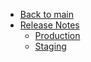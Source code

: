 - [Back to main](/)
- [Release Notes](/whats-new/whats-new)
  - [Production](/whats-new/production-release-notes)
  - [Staging](/whats-new/staging-release-notes)
  
